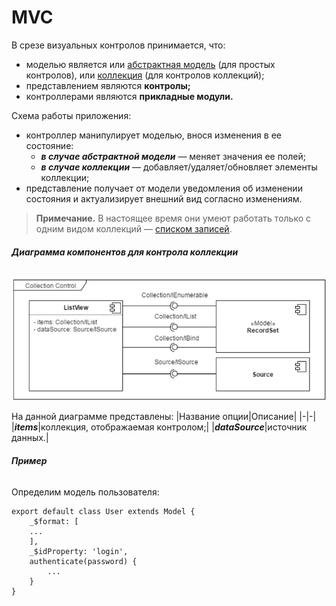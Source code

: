 # MVC

В срезе визуальных контролов принимается, что:

- моделью является или [абстрактная модель](https://wasaby.dev/doc/platform/models-collections-types/entity/#wsdataentitymodel) (для простых контролов), или [коллекция](https://wasaby.dev/doc/platform/models-collections-types/icollection/) (для контролов коллекций);
- представлением являются **контролы;**
- контроллерами являются **прикладные модули.**

Схема работы приложения:

- контроллер манипулирует моделью, внося изменения в ее состояние:
  - **_в случае абстрактной модели_** — меняет значения ее полей;
  - **_в случае коллекции_** — добавляет/удаляет/обновляет элементы коллекции;
- представление получает от модели уведомления об изменении состояния и актуализирует внешний вид согласно изменениям.

> **Примечание.** В настоящее время они умеют работать только с одним видом коллекций — [списком записей](https://wasaby.dev/doc/platform/models-collections-types/icollection/#wsdatacollectionrecordset).

###### **Диаграмма компонентов для контрола коллекции**

![Диаграмма компонентов для контрола коллекции](/img.png)

На данной диаграмме представлены:
|Название опции|Описание|
|-|-|
|**_items_**|коллекция, отображаемая контролом;|
|**_dataSource_**|источник данных.|

###### **Пример**

Определим модель пользователя:

```
export default class User extends Model {
    _$format: [
    ...
    ],
    _$idProperty: 'login',
    authenticate(password) {
        ...
    }
}
```
